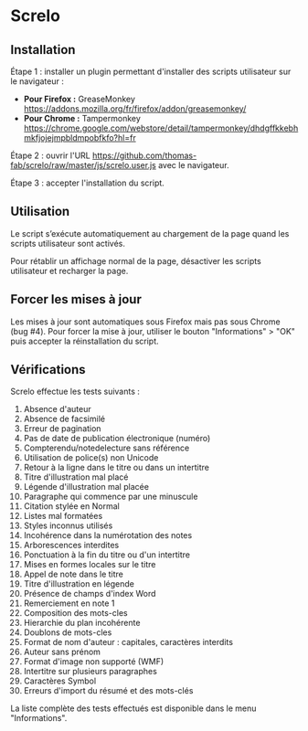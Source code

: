 Screlo
======

## Installation

Étape 1 : installer un plugin permettant d'installer des scripts utilisateur sur le navigateur :

- **Pour Firefox :** GreaseMonkey https://addons.mozilla.org/fr/firefox/addon/greasemonkey/
- **Pour Chrome :** Tampermonkey https://chrome.google.com/webstore/detail/tampermonkey/dhdgffkkebhmkfjojejmpbldmpobfkfo?hl=fr

Étape 2 : ouvrir l'URL https://github.com/thomas-fab/screlo/raw/master/js/screlo.user.js avec le navigateur.

Étape 3 : accepter l'installation du script.

## Utilisation

Le script s’exécute automatiquement au chargement de la page quand les scripts utilisateur sont activés.

Pour rétablir un affichage normal de la page, désactiver les scripts utilisateur et recharger la page.

## Forcer les mises à jour

Les mises à jour sont automatiques sous Firefox mais pas sous Chrome (bug #4). Pour forcer la mise à jour, utiliser le bouton "Informations" > "OK" puis accepter la réinstallation du script. 

## Vérifications

Screlo effectue les tests suivants :

1. Absence d'auteur
2. Absence de facsimilé
3. Erreur de pagination
4. Pas de date de publication électronique (numéro)
5. Compterendu/notedelecture sans référence
6. Utilisation de police(s) non Unicode
7. Retour à la ligne dans le titre ou dans un intertitre
8. Titre d'illustration mal placé
9. Légende d'illustration mal placée
10. Paragraphe qui commence par une minuscule
11. Citation stylée en Normal
12. Listes mal formatées
13. Styles inconnus utilisés
14. Incohérence dans la numérotation des notes
15. Arborescences interdites
16. Ponctuation à la fin du titre ou d'un intertitre
17. Mises en formes locales sur le titre
18. Appel de note dans le titre
19. Titre d'illustration en légende
20. Présence de champs d'index Word
21. Remerciement en note 1
22. Composition des mots-cles
23. Hierarchie du plan incohérente
24. Doublons de mots-cles
25. Format de nom d'auteur : capitales, caractères interdits
26. Auteur sans prénom
27. Format d'image non supporté (WMF)
28. Intertitre sur plusieurs paragraphes
29. Caractères Symbol
30. Erreurs d'import du résumé et des mots-clés

La liste complète des tests effectués est disponible dans le menu "Informations".